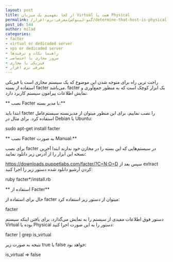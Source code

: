```yaml
---
layout: post
title: از کجا بفهمیم یک میزبان Virtual هست یا Physical
permalink: /گنو-لینوکس/معرفی-نرم-افزار/determine-that-host-is-physical-or-virtual
post_id: 544
author: milad
categories: 
- facter
- virtual or dedicaded server
- vps or dedicaded server
- راهنما نکات و ترفندها
- سرور مجازی یا اختصاصی
- فیزیکی یا مجازی
- معرفی نرم افزار
---
```


راحت ترین راه برای متوجه شدن این موضوع که یک سیستم مجازی است یا فیزیکی استفاده از بسته facter می‌باشد. facter یک ابزار کوچک است که به منظور جمع‌آوری و نمایش اطلاعات پیرامون سیستم کاربرد دارد.

** نصب Facter با مدیر بسته:**

ابتدا باید facter را نصب نماییم، برای این منظور میتوان از مدیربسته سیستم‌عامل استفاده کرد. برای مثال در Debian یا Ubuntu:

sudo apt-get install facter

** نصب Facter به صورت Manual:**

برای نصب facter در سیستم‌هایی که این بسته را در مخازن خود ندارند ابتدا آخرین نسخه این ابزار را از آدرس زیر دانلود نمایید:

https://downloads.puppetlabs.com/facter/?C=N;O=D
سپس بعد از extract کردن آرشیو دانلود شده دستور زیر را اجرا کنید:

ruby facter*/install.rb

** استفاده از Facter**


حال برای استفاده از facter میتوان از دستور زیر استفاده کرد:

facter

دستور فوق اطلاعات مفیدی از سیستم را به نمایش می‌گذارد، برای یافتن اینکه سیستم Virtual بوده یا Physical دستور را به این صورت اجرا کنید:

facter | grep is_virtual

نتیجه به صورت زیر true یا false خواهد بود:

is_virtual 
=> false